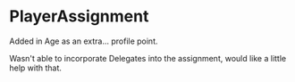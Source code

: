 # PlayerAssignment
 Added in Age as an extra... profile point. 
 
 Wasn't able to incorporate Delegates into the assignment, would like a little help with that.
